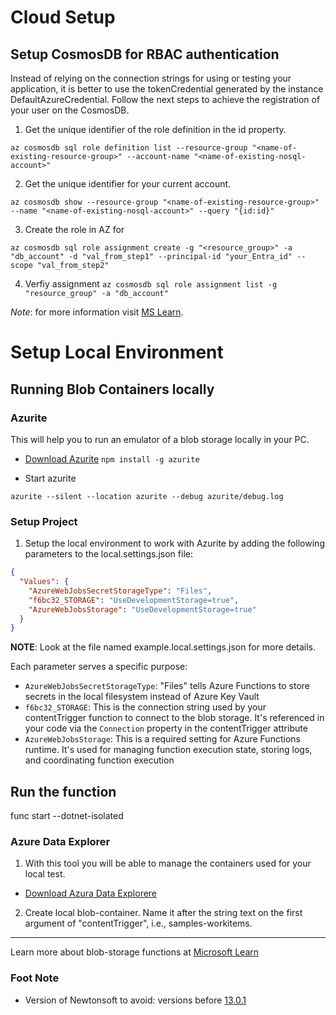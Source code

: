 # Cloud Setup

## Setup CosmosDB for RBAC authentication

Instead of relying on the connection strings for using or testing your application, it is better to use the tokenCredential generated by the instance DefaultAzureCredential. Follow the next steps to achieve the registration of your user on the CosmosDB.

1. Get the unique identifier of the role definition in the id property.

```az cosmosdb sql role definition list --resource-group "<name-of-existing-resource-group>" --account-name "<name-of-existing-nosql-account>"```

2. Get the unique identifier for your current account.

```az cosmosdb show --resource-group "<name-of-existing-resource-group>" --name "<name-of-existing-nosql-account>" --query "{id:id}"```

3. Create the role in AZ for

```az cosmosdb sql role assignment create -g "<resource_group>" -a "db_account" -d "val_from_step1" --principal-id "your_Entra_id" --scope "val_from_step2"```

4. Verfiy assignment
```az cosmosdb sql role assignment list -g "resource_group" -a "db_account"```

*Note*: for more information visit [MS Learn](https://learn.microsoft.com/en-us/azure/cosmos-db/nosql/security/how-to-grant-data-plane-role-based-access?tabs=built-in-definition%2Ccsharp&pivots=azure-interface-cli#assign-a-system-assigned-managed-identity-to-a-function-app).

# Setup Local Environment


## Running Blob Containers locally

### Azurite

This will help you to run an emulator of a blob storage locally in your PC.

- [Download Azurite](https://learn.microsoft.com/en-us/azure/storage/common/storage-use-azurite?tabs=visual-studio-code%2Cblob-storage#configure-azurite-extension-settings)
```npm install -g azurite```

- Start azurite

````azurite --silent --location azurite --debug azurite/debug.log````

### Setup Project

1. Setup the local environment to work with Azurite by adding the following parameters to the local.settings.json file:

```json
{
  "Values": {
    "AzureWebJobsSecretStorageType": "Files",
    "f6bc32_STORAGE": "UseDevelopmentStorage=true",
    "AzureWebJobsStorage": "UseDevelopmentStorage=true"
  }
}
```

**NOTE**: Look at the file named example.local.settings.json for more details.

Each parameter serves a specific purpose:
- `AzureWebJobsSecretStorageType`: "Files" tells Azure Functions to store secrets in the local filesystem instead of Azure Key Vault
- `f6bc32_STORAGE`: This is the connection string used by your contentTrigger function to connect to the blob storage. It's referenced in your code via the `Connection` property in the contentTrigger attribute
- `AzureWebJobsStorage`: This is a required setting for Azure Functions runtime. It's used for managing function execution state, storing logs, and coordinating function execution

## Run the function

func start --dotnet-isolated

### Azure Data Explorer

1. With this tool you will be able to manage the containers used for your local test.

- [Download Azura Data Explorere](https://azure.microsoft.com/en-us/products/storage/storage-explorer#Download-4)

2. Create local blob-container. Name it after the string text on the first argument of "contentTrigger", i.e., samples-workitems.

---

Learn more about blob-storage functions at [Microsoft Learn](https://learn.microsoft.com/en-us/azure/azure-functions/functions-bindings-storage-blob-trigger?tabs=python-v2%2Cisolated-process%2Cnodejs-v4%2Cextensionv5&pivots=programming-language-csharp)

### Foot Note 

- Version of Newtonsoft to avoid: versions before [13.0.1](https://www.cvedetails.com/vulnerability-list/vendor_id-34310/product_id-167663/Newtonsoft-Json.net.html)
